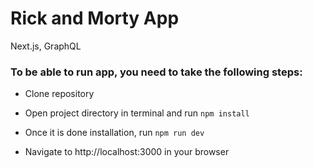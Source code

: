 # Rick and Morty App
Next.js, GraphQL

### To be able to run app, you need to take the following steps:

*  Clone repository

*  Open project directory in terminal and run ```npm install```

*  Once it is done installation, run ```npm run dev```

* Navigate to http://localhost:3000 in your browser
